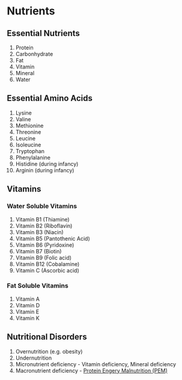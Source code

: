 # Nutrients

## Essential Nutrients

1. Protein
1. Carbonhydrate
1. Fat
1. Vitamin
1. Mineral
1. Water

## Essential Amino Acids

1. Lysine
1. Valine
1. Methionine
1. Threonine
1. Leucine
1. Isoleucine
1. Tryptophan
1. Phenylalanine
1. Histidine (during infancy)
1. Arginin (during infancy)

## Vitamins

### Water Soluble Vitamins

1. Vitamin B1 (Thiamine)
1. Vitamin B2 (Riboflavin)
1. Vitamin B3 (Niacin)
1. Vitamin B5 (Pantothenic Acid)
1. Vitamin B6 (Pyridoxine)
1. Vitamin B7 (Biotin)
1. Vitamin B9 (Folic acid)
1. Vitamin B12 (Cobalamine)
1. Vitamin C (Ascorbic acid)

### Fat Soluble Vitamins

1. Vitamin A
1. Vitamin D
1. Vitamin E
1. Vitamin K

## Nutritional Disorders

1. Overnutrition (e.g. obesity)
1. Undernutrition
1. Micronutrient deficiency - Vitamin deficiency, Mineral deficiency
1. Macronutrient deficiency - [Protein Engery Malnutrition (PEM)](/pediatricss/nutrition/pem)
